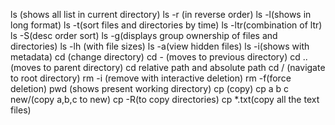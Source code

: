 ls (shows all list in current directory)
ls -r (in reverse order)
ls -l(shows in long format)
ls -t(sort files and directories by time)
ls -ltr(combination of ltr)
ls -S(desc order sort)
ls -g(displays group ownership of files and directories)
ls -lh (with file sizes)
ls -a(view hidden files)
ls -i(shows with metadata)
cd (change directory)
cd - (moves to previous directory)
cd ..(moves to parent directory)
cd relative path and absolute path
cd / (navigate to root directory)
rm -i (remove with interactive deletion)
rm -f(force deletion)
pwd (shows present working directory)
cp (copy)
cp a b c new/(copy a,b,c to new)
cp -R(to copy directories)
cp *.txt(copy all the text files)


